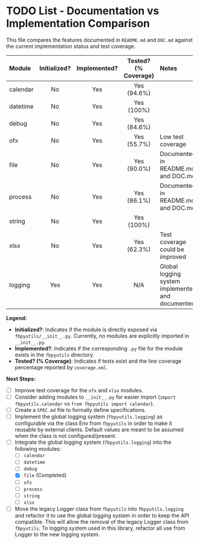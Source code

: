 # TODO List - Documentation vs Implementation Comparison

This file compares the features documented in `README.md` and `DOC.md` against the current implementation status and test coverage.

| Module     | Initialized? | Implemented? | Tested? (% Coverage) | Notes                                            |
| :--------- | :----------: | :----------: | :------------------: | :----------------------------------------------- |
| calendar   | No           | Yes          | Yes (94.6%)          |                                                  |
| datetime   | No           | Yes          | Yes (100%)           |                                                  |
| debug      | No           | Yes          | Yes (84.6%)          |                                                  |
| ofx        | No           | Yes          | Yes (55.7%)          | Low test coverage                                |
| file       | No           | Yes          | Yes (90.0%)          | Documented in README.md and DOC.md               |
| process    | No           | Yes          | Yes (86.1%)          | Documented in README.md and DOC.md               |
| string     | No           | Yes          | Yes (100%)           |                                                  |
| xlsx       | No           | Yes          | Yes (62.3%)          | Test coverage could be improved                  |
| logging    | Yes          | Yes          | N/A                  | Global logging system implemented and documented |

**Legend:**

*   **Initialized?**: Indicates if the module is directly exposed via `fbpyutils/__init__.py`. Currently, no modules are explicitly imported in `__init__.py`.
*   **Implemented?**: Indicates if the corresponding `.py` file for the module exists in the `fbpyutils` directory.
*   **Tested? (% Coverage)**: Indicates if tests exist and the line coverage percentage reported by `coverage.xml`.

**Next Steps:**

*   [ ] Improve test coverage for the `ofx` and `xlsx` modules.
*   [ ] Consider adding modules to `__init__.py` for easier import (`import fbpyutils.calendar` vs `from fbpyutils import calendar`).
*   [ ] Create a `SPEC.md` file to formally define specifications.
*   [ ] Implement the global logging system (`fbpyutils.logging`) as configurable via the class Env from `fbpyutils` in order to make it reusable by external clients. Default values are meant to be assumed when the class is not configured/present.
*   [ ] Integrate the global logging system (`fbpyutils.logging`) into the following modules:
    *   [ ] `calendar`
    *   [ ] `datetime`
    *   [ ] `debug`
    *   [X] `file` (Completed)
    *   [ ] `ofx`
    *   [ ] `process`
    *   [ ] `string`
    *   [ ] `xlsx`
*   [ ] Move the legacy Logger class from `fbpyutils` into `fbpyutils.logging` and refactor it to use the global logging system in order to keep the API compatible. This will allow the removal of the legacy Logger class from `fbpyutils`. To logging system used in this library, refactor all use from Logger to the new logging system.

